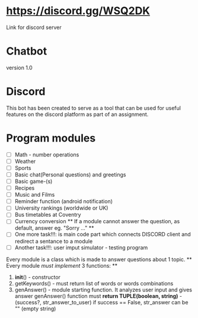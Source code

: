 # https://discord.gg/WSQ2DK
Link for discord server
# Chatbot
version 1.0
# Discord
This bot has been created to serve as a tool that can be used for useful features
on the discord platform as part of an assignment.



# Program modules
- [ ] Math - number operations
- [ ] Weather
- [ ] Sports
- [ ] Basic chat(Personal questions) and greetings
- [ ] Basic game-(s)
- [ ] Recipes
- [ ] Music and Films
- [ ] Reminder function (android notification)
- [ ] University rankings (worldwide or UK)
- [ ] Bus timetables at Coventry
- [ ] Currency conversion
** If a module cannot answer the question, as default, answer eg. "Sorry ..." **
- [ ] One more task!!!: is main code part which connects DISCORD client and redirect a sentance to a module
- [ ] Another task!!!: user imput simulator - testing program

Every module is a class which is made to answer questions about 1 topic.
** Every module _must implement_ 3 functions: **
1. __init__() - constructor
2. getKeywords() - must return list of words or words combinations
3. genAnswer() - module starting function. It analyzes user input and gives answer
genAnswer() function must **return TUPLE(boolean, string)** - (success?, str_answer_to_user)
if success == False, str_answer can be "" (empty string)

